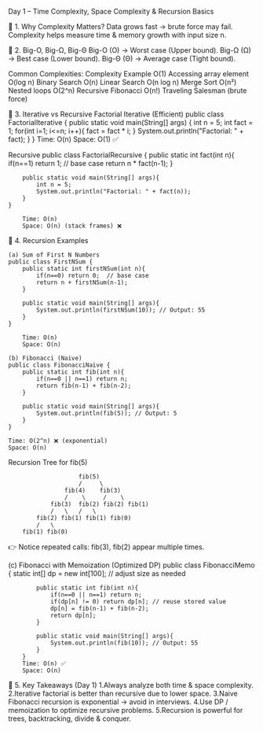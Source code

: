 Day 1 – Time Complexity, Space Complexity & Recursion Basics

📌 1. Why Complexity Matters?
Data grows fast → brute force may fail.
Complexity helps measure time & memory growth with input size n.

📌 2. Big-O, Big-Ω, Big-Θ
Big-O (O) → Worst case (Upper bound).
Big-Ω (Ω) → Best case (Lower bound).
Big-Θ (Θ) → Average case (Tight bound).

Common Complexities:
    Complexity	Example
    O(1)	Accessing array element
    O(log n)	Binary Search
    O(n)	Linear Search
    O(n log n)	Merge Sort
    O(n²)	Nested loops
    O(2^n)	Recursive Fibonacci
    O(n!)	Traveling Salesman (brute force)

📌 3. Iterative vs Recursive Factorial
    Iterative (Efficient)
    public class FactorialIterative {
        public static void main(String[] args) {
            int n = 5;
            int fact = 1;
            for(int i=1; i<=n; i++){
                fact = fact * i;
            }
            System.out.println("Factorial: " + fact);
        }
    }
        Time: O(n)
        Space: O(1) ✅

Recursive
    public class FactorialRecursive {
        public static int fact(int n){
            if(n==1) return 1;   // base case
            return n * fact(n-1);
        }
        
        public static void main(String[] args){
            int n = 5;
            System.out.println("Factorial: " + fact(n));
        }
    }

        Time: O(n)
        Space: O(n) (stack frames) ❌

📌 4. Recursion Examples

    (a) Sum of First N Numbers
    public class FirstNSum {
        public static int firstNSum(int n){
            if(n==0) return 0;  // base case
            return n + firstNSum(n-1);
        }

        public static void main(String[] args){
            System.out.println(firstNSum(10)); // Output: 55
        }
    }

        Time: O(n)
        Space: O(n)

    (b) Fibonacci (Naive)
    public class FibonacciNaive {
        public static int fib(int n){
            if(n==0 || n==1) return n;
            return fib(n-1) + fib(n-2);
        }

        public static void main(String[] args){
            System.out.println(fib(5)); // Output: 5
        }
    }

    Time: O(2^n) ❌ (exponential)
    Space: O(n)

Recursion Tree for fib(5)

                        fib(5)
                        /     \
                    fib(4)    fib(3)
                    /    \     /    \
                fib(3)  fib(2) fib(2) fib(1)
                /   \   /   \
            fib(2) fib(1) fib(1) fib(0)
            /   \
        fib(1) fib(0)
👉 Notice repeated calls: fib(3), fib(2) appear multiple times.

(c) Fibonacci with Memoization (Optimized DP)
        public class FibonacciMemo {
            static int[] dp = new int[100]; // adjust size as needed
            
            public static int fib(int n){
                if(n==0 || n==1) return n;
                if(dp[n] != 0) return dp[n]; // reuse stored value
                dp[n] = fib(n-1) + fib(n-2);
                return dp[n];
            }

            public static void main(String[] args){
                System.out.println(fib(10)); // Output: 55
            }
        }
        Time: O(n) ✅
        Space: O(n)

📌 5. Key Takeaways (Day 1)
1.Always analyze both time & space complexity.
2.Iterative factorial is better than recursive due to lower space.
3.Naive Fibonacci recursion is exponential → avoid in interviews.
4.Use DP / memoization to optimize recursive problems.
5.Recursion is powerful for trees, backtracking, divide & conquer.